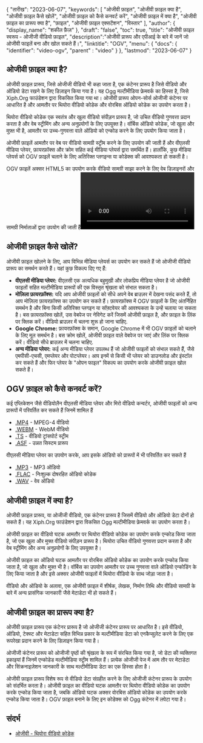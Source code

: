 {
"तारीख": "2023-06-07",
  "keywords": [
"ओजीवी फ़ाइल",
"ओजीवी फ़ाइल क्या है",
"ओजीवी फ़ाइल कैसे खोलें",
"ओजीवी फ़ाइल को कैसे कनवर्ट करें",
"ओजीवी फ़ाइल में क्या है",
"ओजीवी फ़ाइल का प्रारूप क्या है",
"फ़ाइल",
"ओजीवी फ़ाइल एक्सटेंशन",
"विस्तार"
],
  "author": {
"display_name": "शकील फ़ैज़"
},
"draft": "false",
"toc": true,
"title": "ओजीवी फ़ाइल स्वरूप - ओजीजी वीडियो फ़ाइल",
  "description":"ओजीवी प्रारूप और एपीआई के बारे में जानें जो ओजीवी फाइलें बना और खोल सकते हैं।",
"linktitle": "OGV",
  "menu": {
    "docs": {
      "identifier": "video-ogv",
"parent" : "video"
}
},
"lastmod": "2023-06-07"
}

## ओजीवी फ़ाइल क्या है?

ओजीवी फ़ाइल प्रारूप, जिसे ओजीजी वीडियो भी कहा जाता है, एक कंटेनर प्रारूप है जिसे वीडियो और ऑडियो डेटा रखने के लिए डिज़ाइन किया गया है। यह Ogg मल्टीमीडिया फ्रेमवर्क का हिस्सा है, जिसे Xiph.Org फाउंडेशन द्वारा विकसित किया गया था। ओजीवी प्रारूप ओपन-सोर्स ओजीजी कंटेनर पर आधारित है और आमतौर पर थियोरा वीडियो कोडेक और वोरबिस ऑडियो कोडेक का उपयोग करता है।

थियोरा वीडियो कोडेक एक स्वतंत्र और खुला वीडियो संपीड़न प्रारूप है, जो उचित वीडियो गुणवत्ता प्रदान करता है और वेब स्ट्रीमिंग और अन्य अनुप्रयोगों के लिए उपयुक्त है। वॉर्बिस ऑडियो कोडेक, जो खुला और मुफ़्त भी है, आमतौर पर उच्च-गुणवत्ता वाले ऑडियो को एन्कोड करने के लिए उपयोग किया जाता है।

ओजीवी फ़ाइलें आमतौर पर वेब पर वीडियो सामग्री स्ट्रीम करने के लिए उपयोग की जाती हैं और वीएलसी मीडिया प्लेयर, फ़ायरफ़ॉक्स और क्रोम सहित कई मीडिया प्लेयर्स द्वारा समर्थित हैं। हालाँकि, कुछ मीडिया प्लेयर्स को OGV फ़ाइलें चलाने के लिए अतिरिक्त प्लगइन्स या कोडेक्स की आवश्यकता हो सकती है।


OGV फ़ाइलें अक्सर HTML5 का उपयोग करके वीडियो सामग्री साझा करने के लिए वेब डिज़ाइनरों और सामग्री निर्माताओं द्वारा उपयोग की जाती हैं<video> `टैग. उन्हें आम तौर पर HTML स्रोत कोड में `.ogg` एक्सटेंशन के साथ संदर्भित किया जाता है, भले ही फ़ाइलों में वीडियो सामग्री हो।

## ओजीवी फ़ाइल कैसे खोलें?

ओजीवी फ़ाइल खोलने के लिए, आप विभिन्न मीडिया प्लेयर्स का उपयोग कर सकते हैं जो ओजीजी वीडियो प्रारूप का समर्थन करते हैं। यहां कुछ विकल्प दिए गए हैं:

- **वीएलसी मीडिया प्लेयर:** वीएलसी एक अत्यधिक बहुमुखी और लोकप्रिय मीडिया प्लेयर है जो ओजीवी फाइलों सहित मल्टीमीडिया प्रारूपों की एक विस्तृत श्रृंखला को संभाल सकता है।
- **मोज़िला फ़ायरफ़ॉक्स:** यदि आप ओजीवी फ़ाइलों को सीधे अपने वेब ब्राउज़र में देखना पसंद करते हैं, तो आप मोज़िला फ़ायरफ़ॉक्स का उपयोग कर सकते हैं। फ़ायरफ़ॉक्स में OGV फ़ाइलों के लिए अंतर्निहित समर्थन है और बिना किसी अतिरिक्त प्लगइन या सॉफ़्टवेयर की आवश्यकता के उन्हें चलाया जा सकता है। बस फ़ायरफ़ॉक्स खोलें, उस वेबपेज पर नेविगेट करें जिसमें ओजीवी फ़ाइल है, और फ़ाइल के लिंक पर क्लिक करें। वीडियो ब्राउज़र में चलना शुरू हो जाना चाहिए.
- **Google Chrome:** फ़ायरफ़ॉक्स के समान, Google Chrome में भी OGV फ़ाइलों को चलाने के लिए मूल समर्थन है। बस क्रोम खोलें, ओजीवी फ़ाइल वाले वेबपेज पर जाएं और लिंक पर क्लिक करें। वीडियो सीधे ब्राउज़र में चलना चाहिए.
- **अन्य मीडिया प्लेयर:** कई अन्य मीडिया प्लेयर उपलब्ध हैं जो ओजीवी फाइलों को संभाल सकते हैं, जैसे एमपीसी-एचसी, एमप्लेयर और पोटप्लेयर। आप इनमें से किसी भी प्लेयर को डाउनलोड और इंस्टॉल कर सकते हैं और फिर प्लेयर के "ओपन फाइल" विकल्प का उपयोग करके ओजीवी फ़ाइल खोल सकते हैं।

## OGV फ़ाइल को कैसे कनवर्ट करें?

कई एप्लिकेशन जैसे वीडियोलैन वीएलसी मीडिया प्लेयर और मिरो वीडियो कन्वर्टर, ओजीवी फाइलों को अन्य प्रारूपों में परिवर्तित कर सकते हैं जिनमें शामिल हैं

- [.MP4](/hi/video/mp4/) - MPEG-4 वीडियो
- [.WEBM](/hi/video/webm/) - WebM वीडियो
- [.TS](/hi/video/ts/) - वीडियो ट्रांसपोर्ट स्ट्रीम
- [.ASF](/hi/video/asf/) - उन्नत सिस्टम प्रारूप

वीएलसी मीडिया प्लेयर का उपयोग करके, आप इसके ऑडियो को प्रारूपों में भी परिवर्तित कर सकते हैं

- [.MP3](/hi/audio/mp3/) - MP3 ऑडियो
- [.FLAC](/hi/audio/flac/) - निःशुल्क दोषरहित ऑडियो कोडेक
- [.WAV](/hi/audio/wav/) - वेव ऑडियो

## ओजीवी फ़ाइल में क्या है?

ओजीवी फ़ाइल प्रारूप, या ओजीजी वीडियो, एक कंटेनर प्रारूप है जिसमें वीडियो और ऑडियो डेटा दोनों हो सकते हैं। यह Xiph.Org फाउंडेशन द्वारा विकसित Ogg मल्टीमीडिया फ्रेमवर्क का उपयोग करता है।

ओजीवी फ़ाइल का वीडियो घटक आमतौर पर थियोरा वीडियो कोडेक का उपयोग करके एन्कोड किया जाता है, जो एक खुला और मुफ्त वीडियो संपीड़न प्रारूप है। थियोरा उचित वीडियो गुणवत्ता प्रदान करता है और वेब स्ट्रीमिंग और अन्य अनुप्रयोगों के लिए उपयुक्त है।

ओजीवी फ़ाइल का ऑडियो घटक आमतौर पर वोरबिस ऑडियो कोडेक का उपयोग करके एन्कोड किया जाता है, जो खुला और मुफ़्त भी है। वॉर्बिस का उपयोग आमतौर पर उच्च गुणवत्ता वाले ऑडियो एन्कोडिंग के लिए किया जाता है और इसे अक्सर ओजीवी फाइलों में थियोरा वीडियो के साथ जोड़ा जाता है।

वीडियो और ऑडियो के अलावा, एक ओजीवी फ़ाइल में शीर्षक, लेखक, निर्माण तिथि और वीडियो सामग्री के बारे में अन्य प्रासंगिक जानकारी जैसे मेटाडेटा भी हो सकते हैं।

## ओजीवी फ़ाइल का प्रारूप क्या है?

ओजीवी फ़ाइल प्रारूप एक कंटेनर प्रारूप है जो ओजीजी कंटेनर प्रारूप पर आधारित है। इसे वीडियो, ऑडियो, टेक्स्ट और मेटाडेटा सहित विभिन्न प्रकार के मल्टीमीडिया डेटा को एनकैप्सुलेट करने के लिए एक रूपरेखा प्रदान करने के लिए डिज़ाइन किया गया है।

ओजीजी कंटेनर प्रारूप को ओजीजी पृष्ठों की श्रृंखला के रूप में संरचित किया गया है, जो डेटा की व्यक्तिगत इकाइयां हैं जिनमें एन्कोडेड मल्टीमीडिया स्ट्रीम शामिल हैं। प्रत्येक ओजीजी पेज में आम तौर पर मेटाडेटा और सिंक्रनाइज़ेशन जानकारी के साथ मल्टीमीडिया डेटा का एक हिस्सा होता है।

ओजीवी फ़ाइल प्रारूप विशेष रूप से वीडियो डेटा संग्रहीत करने के लिए ओजीजी कंटेनर प्रारूप के उपयोग को संदर्भित करता है। ओजीवी फ़ाइल का वीडियो घटक आमतौर पर थियोरा वीडियो कोडेक का उपयोग करके एन्कोड किया जाता है, जबकि ऑडियो घटक अक्सर वोरबिस ऑडियो कोडेक का उपयोग करके एन्कोड किया जाता है। OGV फ़ाइल बनाने के लिए इन कोडेक्स को Ogg कंटेनर में लपेटा गया है।

## संदर्भ
* [ओजीवी - थियोरा वीडियो कोडेक](https://en.wikipedia.org/wiki/Theora)


